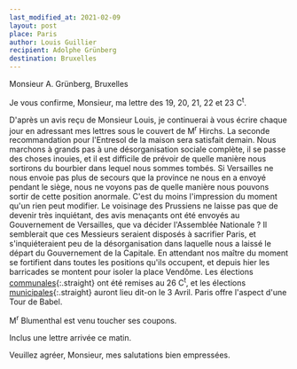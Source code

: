 ```yaml
---
last_modified_at: 2021-02-09
layout: post
place: Paris
author: Louis Guillier
recipient: Adolphe Grünberg
destination: Bruxelles
---
```


Monsieur A. Grünberg, Bruxelles

Je vous confirme, Monsieur, ma lettre des 19, 20, 21, 22 et 23 C<sup>t</sup>.

D'après un avis reçu de Monsieur Louis, je continuerai à vous écrire chaque
jour en adressant mes lettres sous le couvert de M<sup>r</sup> Hirchs.
La seconde recommandation pour l'Entresol de la maison sera satisfait demain.
Nous marchons à grands pas à une désorganisation sociale complète, il se passe
des choses inouies, et il est difficile de prévoir de quelle manière nous
sortirons du bourbier dans lequel nous sommes tombés.
Si Versailles ne nous envoie pas plus de secours que la province ne nous en
a envoyé pendant le siège, nous ne voyons pas de quelle manière nous pouvons
sortir de cette position anormale.
C'est du moins l'impression du moment qu'un rien peut modifier.
Le voisinage des Prussiens ne laisse pas que de devenir très inquiétant, des
avis menaçants ont été envoyés au Gouvernement de Versailles, que va décider
l'Assemblée Nationale ?
Il semblerait que ces Messieurs seraient disposés à sacrifier Paris, et
s'inquiéteraient peu de la désorganisation dans laquelle nous a laissé le
départ du Gouvernement de la Capitale.
En attendant nos maître du moment se fortifient dans toutes les positions
qu'ils occupent, et depuis hier les barricades se montent pour isoler la place
Vendôme.
Les élections <ins>communales</ins>{:.straight} ont été remises au
26 C<sup>t</sup>, et les élections <ins>municipales</ins>{:.straight}
auront lieu dit-on le 3 Avril.
Paris offre l'aspect d'une Tour de Babel.

M<sup>r</sup> Blumenthal est venu toucher ses coupons.

Inclus une lettre arrivée ce matin.

Veuillez agréer, Monsieur, mes salutations bien empressées.
